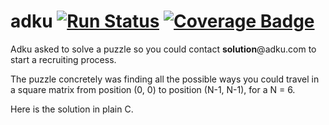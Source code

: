 # adku [![Run Status](https://api.shippable.com/projects/5c9b45a02d85e60007071428/badge?branch=master)]() [![Coverage Badge](https://api.shippable.com/projects/5c9b45a02d85e60007071428/coverageBadge?branch=master)]() 
Adku asked to solve a puzzle so you could contact **solution**@adku.com to start a recruiting process.

The puzzle concretely was finding all the possible ways you could travel in a square matrix from 
position (0, 0) to position (N-1, N-1), for a N = 6.

Here is the solution in plain C.

